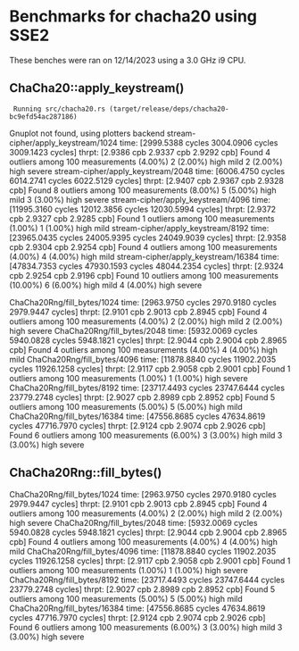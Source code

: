 # Benchmarks for chacha20 using SSE2
These benches were ran on 12/14/2023 using a 3.0 GHz i9 CPU.

## ChaCha20::apply_keystream()
     Running src/chacha20.rs (target/release/deps/chacha20-bc9efd54ac287186)
Gnuplot not found, using plotters backend
stream-cipher/apply_keystream/1024
                        time:   [2999.5388 cycles 3004.0906 cycles 3009.1423 cycles]
                        thrpt:  [2.9386 cpb 2.9337 cpb 2.9292 cpb]
Found 4 outliers among 100 measurements (4.00%)
  2 (2.00%) high mild
  2 (2.00%) high severe
stream-cipher/apply_keystream/2048
                        time:   [6006.4750 cycles 6014.2741 cycles 6022.5129 cycles]
                        thrpt:  [2.9407 cpb 2.9367 cpb 2.9328 cpb]
Found 8 outliers among 100 measurements (8.00%)
  5 (5.00%) high mild
  3 (3.00%) high severe
stream-cipher/apply_keystream/4096
                        time:   [11995.3160 cycles 12012.3856 cycles 12030.5994 cycles]
                        thrpt:  [2.9372 cpb 2.9327 cpb 2.9285 cpb]
Found 1 outliers among 100 measurements (1.00%)
  1 (1.00%) high mild
stream-cipher/apply_keystream/8192
                        time:   [23965.0435 cycles 24005.9395 cycles 24049.9039 cycles]
                        thrpt:  [2.9358 cpb 2.9304 cpb 2.9254 cpb]
Found 4 outliers among 100 measurements (4.00%)
  4 (4.00%) high mild
stream-cipher/apply_keystream/16384
                        time:   [47834.7353 cycles 47930.1593 cycles 48044.2354 cycles]
                        thrpt:  [2.9324 cpb 2.9254 cpb 2.9196 cpb]
Found 10 outliers among 100 measurements (10.00%)
  6 (6.00%) high mild
  4 (4.00%) high severe

ChaCha20Rng/fill_bytes/1024
                        time:   [2963.9750 cycles 2970.9180 cycles 2979.9447 cycles]
                        thrpt:  [2.9101 cpb 2.9013 cpb 2.8945 cpb]
Found 4 outliers among 100 measurements (4.00%)
  2 (2.00%) high mild
  2 (2.00%) high severe
ChaCha20Rng/fill_bytes/2048
                        time:   [5932.0069 cycles 5940.0828 cycles 5948.1821 cycles]
                        thrpt:  [2.9044 cpb 2.9004 cpb 2.8965 cpb]
Found 4 outliers among 100 measurements (4.00%)
  4 (4.00%) high mild
ChaCha20Rng/fill_bytes/4096
                        time:   [11878.8840 cycles 11902.2035 cycles 11926.1258 cycles]
                        thrpt:  [2.9117 cpb 2.9058 cpb 2.9001 cpb]
Found 1 outliers among 100 measurements (1.00%)
  1 (1.00%) high severe
ChaCha20Rng/fill_bytes/8192
                        time:   [23717.4493 cycles 23747.6444 cycles 23779.2748 cycles]
                        thrpt:  [2.9027 cpb 2.8989 cpb 2.8952 cpb]
Found 5 outliers among 100 measurements (5.00%)
  5 (5.00%) high mild
ChaCha20Rng/fill_bytes/16384
                        time:   [47556.8685 cycles 47634.8619 cycles 47716.7970 cycles]
                        thrpt:  [2.9124 cpb 2.9074 cpb 2.9026 cpb]
Found 6 outliers among 100 measurements (6.00%)
  3 (3.00%) high mild
  3 (3.00%) high severe

## ChaCha20Rng::fill_bytes()
ChaCha20Rng/fill_bytes/1024
                        time:   [2963.9750 cycles 2970.9180 cycles 2979.9447 cycles]
                        thrpt:  [2.9101 cpb 2.9013 cpb 2.8945 cpb]
Found 4 outliers among 100 measurements (4.00%)
  2 (2.00%) high mild
  2 (2.00%) high severe
ChaCha20Rng/fill_bytes/2048
                        time:   [5932.0069 cycles 5940.0828 cycles 5948.1821 cycles]
                        thrpt:  [2.9044 cpb 2.9004 cpb 2.8965 cpb]
Found 4 outliers among 100 measurements (4.00%)
  4 (4.00%) high mild
ChaCha20Rng/fill_bytes/4096
                        time:   [11878.8840 cycles 11902.2035 cycles 11926.1258 cycles]
                        thrpt:  [2.9117 cpb 2.9058 cpb 2.9001 cpb]
Found 1 outliers among 100 measurements (1.00%)
  1 (1.00%) high severe
ChaCha20Rng/fill_bytes/8192
                        time:   [23717.4493 cycles 23747.6444 cycles 23779.2748 cycles]
                        thrpt:  [2.9027 cpb 2.8989 cpb 2.8952 cpb]
Found 5 outliers among 100 measurements (5.00%)
  5 (5.00%) high mild
ChaCha20Rng/fill_bytes/16384
                        time:   [47556.8685 cycles 47634.8619 cycles 47716.7970 cycles]
                        thrpt:  [2.9124 cpb 2.9074 cpb 2.9026 cpb]
Found 6 outliers among 100 measurements (6.00%)
  3 (3.00%) high mild
  3 (3.00%) high severe